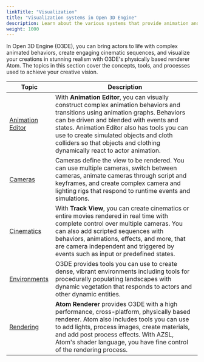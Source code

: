 ```yaml
---
linkTitle: "Visualization"
title: "Visualization systems in Open 3D Engine"
description: Learn about the various systems that provide animation and rendering in Open 3D Engine (O3DE).
weight: 1000
---
```


In Open 3D Engine (O3DE), you can bring actors to life with complex animated behaviors, create engaging cinematic sequences, and visualize your creations in stunning realism with O3DE's physically based renderer Atom. The topics in this section cover the concepts, tools, and processes used to achieve your creative vision.

| Topic | Description |
| - | - |
| [Animation Editor](./animation) | With **Animation Editor**, you can visually construct complex animation behaviors and transitions using animation graphs. Behaviors can be driven and blended with events and states. Animation Editor also has tools you can use to create simulated objects and cloth colliders so that objects and clothing dynamically react to actor animation. |
| [Cameras](./cameras) | Cameras define the view to be rendered. You can use multiple cameras, switch between cameras, animate cameras through script and keyframes, and create complex camera and lighting rigs that respond to runtime events and simulations. |
| [Cinematics](./cinematics) | With **Track View**, you can create cinematics or entire movies rendered in real time with complete control over multiple cameras. You can also add scripted sequences with behaviors, animations, effects, and more, that are camera independent and triggered by events such as input or predefined states. |
| [Environments](./environments) | O3DE provides tools you can use to create dense, vibrant environments including tools for procedurally populating landscapes with dynamic vegetation that responds to actors and other dynamic entities. |
| [Rendering](./rendering) | **Atom Renderer** provides O3DE with a high performance, cross-platform, physically based renderer. Atom also includes tools you can use to add lights, process images, create materials, and add post process effects. With AZSL, Atom's shader language, you have fine control of the rendering process. |
